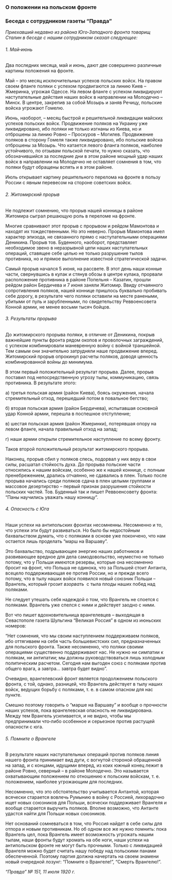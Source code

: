 ### О положении на польском фронте
### Беседа с сотрудником газеты “Правда”

_Приехавший недавно из района Юго‑Западного фронта товарищ Сталин в беседе с нашим сотрудником сказал следующее:_

###### 1. Май‑июнь

Два последних месяца, май и июнь, дают две совершенно различные картины положения на фронте.

Май – это месяц исключительных успехов польских войск. На правом своем фланге поляки с успехом продвигаются за линию Киев – Жмеринка, угрожая Одессе. На левом фланге с успехом ликвидируют наступательные действия наших войск в направлении на Молодечно – Минск. В центре, закрепив за собой Мозырь и заняв Речицу, польские войска угрожают Гомелю.

Июнь, наоборот, – месяц быстрой и решительной ликвидации майских успехов польских войск. Продвижение поляков на Украину уже ликвидировано, ибо поляки не только изгнаны из Киева, но и отброшены за линию Ровно – Проскуров – Могилев. Продвижение поляков в сторону Гомеля также ликвидировано, ибо польские войска отброшены за Мозырь. Что катается левого фланга поляков, наиболее устойчивого, по отзывам польской печати, то нужно сказать, что обозначившийся за последние дни в этом районе мощный удар наших войск в направлении на Молодечно не оставляет сомнения в том, что поляки будут обращены вспять и в этом районе.

Июль открывает картину решительного перелома на фронте в пользу России с явным перевесом на стороне советских войск.

###### 2. Житомирский прорыв

Не подлежит сомнению, что прорыв нашей конницы в районе Житомира сыграл решающую роль в переломе на фронте.

Многие сравнивают этот прорыв с прорывом и рейдом Мамонтова и находят их тождественными. Но это неверно. Прорыв Мамонтова имел характер эпизода, не связанного прямо с наступательными операциями Деникина. Прорыв тов. Буденного, наоборот, представляет необходимое звено в неразрывной цепи наших наступательных операций, ставящее себе целью не только разрушение тылов противника, но и прямое выполнение известной стратегической задачи.

Самый прорыв начался 5 июня, на рассвете. В этот день наши конные части, свернувшись в кулак и стянув обозы в центре кулака, прорвали расположение противника в районе Попельня – Казатин, прошли рейдом район Бердичева и 7 июня заняли Житомир. Ввиду отчаянного сопротивления поляков, нашей коннице пришлось буквально пробивать себе дорогу, в результате чего поляки оставили на месте ранеными, убитыми от пуль и зарубленными, по свидетельству Реввоенсовета Конной армии, не менее восьми тысяч бойцов.

###### 3. Результаты прорыва

До житомирского прорыва поляки, в отличие от Деникина, покрыв важнейшие пункты фронта рядом окопов и проволочных заграждений, с успехом комбинировали маневренную войну с войной траншейной. Тем самым они значительно затрудняли наше продвижение вперед. Житомирский прорыв опрокинул расчеты поляков, доводя ценность комбинированной войны до минимума.

В этом первый положительный результат прорыва. Далее, прорыв поставил под непосредственную угрозу тылы, коммуникацию, связь противника. В результате этого:

а) третья польская армия (район Киева), боясь окружения, начала стремительный отход, перешедший потом в повальное бегство;

б) вторая польская армия (район Бердичева), испытавшая основной удар Конной армии, перешла в поспешное отступление;

в) шестая польская армия (район Жмеринки), потерявшая опору на левом фланге, начала правильный отход на запад;

г) наши армии открыли стремительное наступление по всему фронту.

Таков второй положительный результат житомирского прорыва.

Наконец, прорыв сбил у поляков спесь, подорвал у них веру в свои силы, расшатал стойкость духа. До прорыва польские части относились к нашим войскам, особенно же к нашей коннице, с полным пренебрежением, дрались отчаянно, не сдавались в плен. Только после прорыва начались среди поляков сдача в плен целыми группами и массовое дезертирство – первый признак разрушения стойкости польских частей. Тов. Буденный так и пишет Реввоенсовету фронта: “Паны научились уважать нашу конницу”.

###### 4. Опасность с Юга

Наши успехи на антипольских фронтах несомненны. Несомненно и то, что успехи эти будут развиваться. Но было бы недостойным бахвальством думать, что с поляками в основе уже покончено, что нам остается лишь проделать “марш на Варшаву”.

Это бахвальство, подрывающее энергию наших работников и развивающее вредное для дела самодовольство, неуместно не только потому, что у Польши имеются резервы, которые она несомненно бросит на фронт, что Польша не одинока, что за Польшей стоит Антанта, всецело поддерживающая ее против России, но и прежде всего потому, что в тылу наших войск появился новый союзник Польши – Врангель, который грозит _взорвать_  с тыла плоды наших побед над поляками.

Не следует утешать себя надеждой о том, что Врангель не споется с поляками. Врангель уже спелся с ними и действует заодно с ними.

Вот что пишет вдохновительница врангелевцев – выходящая в Севастополе газета Шульгина “Великая Россия” в одном из июньских номеров:

“Нет сомнения, что мы своим наступлением поддерживаем поляков, ибо оттягиваем на себя часть большевистских сил, предназначенных для польского фронта. Также несомненно, что поляки своими операциями существенно поддерживают нас. Не нужно ни симпатии к полякам, ни антипатии; мы должны руководствоваться лишь холодным политическим расчетом. Сегодня нам выгоден союз с поляками против общего врага, а завтра… завтра будет видно”.

Очевидно, врангелевский фронт является продолжением польского фронта, с той, однако, разницей, что Врангель действует в тылу наших войск, ведущих борьбу с поляками, т. е. в самом опасном для нас пункте.

Смешно поэтому говорить о “марше на Варшаву” и вообще о прочности наших успехов, пока врангелевская опасность не ликвидирована. Между тем Врангель усиливается, и не видно, чтобы мы предпринимали что‑либо особенное и серьезное против растущей опасности с юга.

###### 5. Помните о Врангеле

В результате наших наступательных операций против поляков линия нашего фронта принимает вид дуги, с вогнутой стороной обращенной на запад, и с концами, идущими вперед, из коих южный конец лежит в районе Ровно, северный – в районе Молодечно. Это называется охватывающим положением по отношению к польским войскам, т. е. положением, наиболее угрожающим для последних.

Несомненно, что это обстоятельство учитывается Антантой, которая всячески старается вовлечь Румынию в войну с Россией, лихорадочно ищет новых союзников для Польши, всячески поддерживает Врангеля и вообще старается выручить поляков. Вполне возможно, что Антанте удастся найти для Польши новых союзников.

Нет оснований сомневаться в том, что Россия найдет в себе силы для отпора и новым противникам. Но об одном все же нужно помнить: пока Врангель цел, пока Врангель имеет возможность угрожать нашим тылам, наши фронты будут хромать на обе ноги, наши успехи на антипольском фронте не могут быть прочными. Только с ликвидацией Врангеля можно будет считать нашу победу над польскими панами обеспеченной. Поэтому партия должна начертать на своем знамени новый очередной лозунг: “Помните о Врангеле!”, “Смерть Врангелю!”.

_“Правда” №_ _151, 11 июля 1920_ _г._
